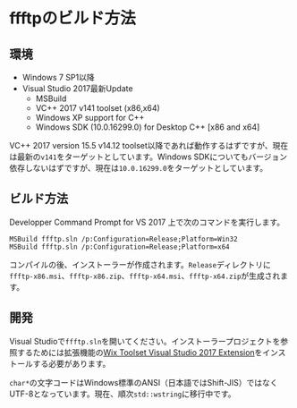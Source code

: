 # ffftpのビルド方法

## 環境

- Windows 7 SP1以降
- Visual Studio 2017最新Update
  - MSBuild
  - VC++ 2017 v141 toolset (x86,x64)
  - Windows XP support for C++
  - Windows SDK (10.0.16299.0) for Desktop C++ [x86 and x64]

VC++ 2017 version 15.5 v14.12 toolset以降であれば動作するはずですが、現在は最新の`v141`をターゲットとしています。Windows SDKについてもバージョン依存しないはずですが、現在は`10.0.16299.0`をターゲットとしています。

## ビルド方法

Developper Command Prompt for VS 2017 上で次のコマンドを実行します。
```
MSBuild ffftp.sln /p:Configuration=Release;Platform=Win32
MSBuild ffftp.sln /p:Configuration=Release;Platform=x64
```
コンパイルの後、インストーラーが作成されます。`Release`ディレクトリに`ffftp-x86.msi`、`ffftp-x86.zip`、`ffftp-x64.msi`、`ffftp-x64.zip`が生成されます。

## 開発

Visual Studioで`ffftp.sln`を開いてください。インストーラープロジェクトを参照するためには拡張機能の[Wix Toolset Visual Studio 2017 Extension](https://marketplace.visualstudio.com/items?itemName=RobMensching.WixToolsetVisualStudio2017Extension)をインストールする必要があります。

`char*`の文字コードはWindows標準のANSI（日本語ではShift-JIS）ではなくUTF-8となっています。現在、順次`std::wstring`に移行中です。